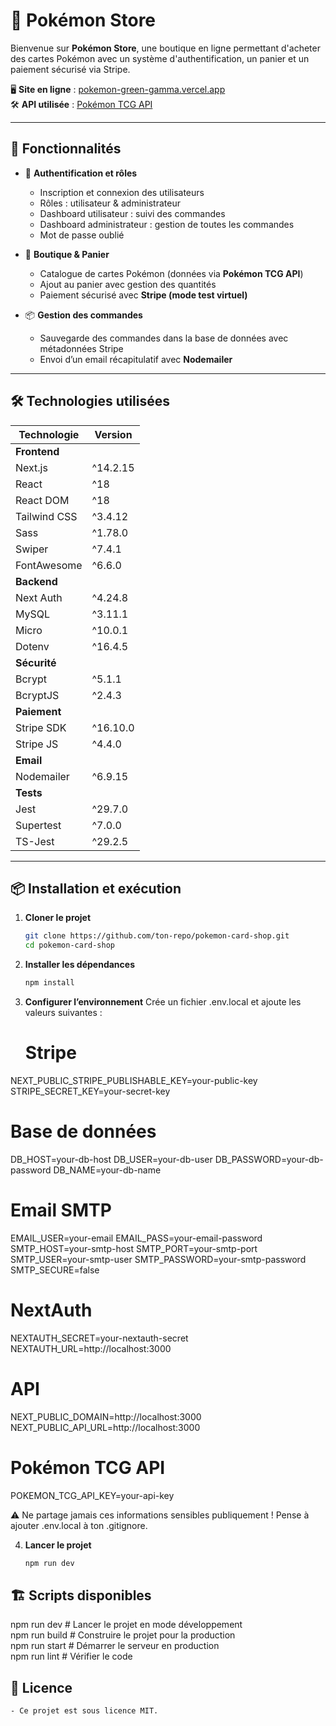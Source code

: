 # 🎴 Pokémon Store

Bienvenue sur **Pokémon Store**, une boutique en ligne permettant d'acheter des cartes Pokémon avec un système d'authentification, un panier et un paiement sécurisé via Stripe.

🖥️ **Site en ligne** : [pokemon-green-gamma.vercel.app](https://pokemon-green-gamma.vercel.app)  
🛠️ **API utilisée** : [Pokémon TCG API](https://docs.pokemontcg.io)

---

## 🚀 Fonctionnalités

- 🔐 **Authentification et rôles**  
  - Inscription et connexion des utilisateurs  
  - Rôles : utilisateur & administrateur  
  - Dashboard utilisateur : suivi des commandes  
  - Dashboard administrateur : gestion de toutes les commandes  
  - Mot de passe oublié  

- 🛒 **Boutique & Panier**  
  - Catalogue de cartes Pokémon (données via **Pokémon TCG API**)  
  - Ajout au panier avec gestion des quantités  
  - Paiement sécurisé avec **Stripe (mode test virtuel)**  

- 📦 **Gestion des commandes**  
  - Sauvegarde des commandes dans la base de données avec métadonnées Stripe  
  - Envoi d’un email récapitulatif avec **Nodemailer**  

---

## 🛠️ Technologies utilisées

| Technologie   | Version   |
|--------------|-----------|
| **Frontend** |           |
| Next.js      | ^14.2.15  |
| React        | ^18       |
| React DOM    | ^18       |
| Tailwind CSS | ^3.4.12   |
| Sass         | ^1.78.0   |
| Swiper       | ^7.4.1    |
| FontAwesome  | ^6.6.0    |
| **Backend**  |           |
| Next Auth    | ^4.24.8   |
| MySQL        | ^3.11.1   |
| Micro        | ^10.0.1   |
| Dotenv       | ^16.4.5   |
| **Sécurité** |           |
| Bcrypt       | ^5.1.1    |
| BcryptJS     | ^2.4.3    |
| **Paiement** |           |
| Stripe SDK   | ^16.10.0  |
| Stripe JS    | ^4.4.0    |
| **Email**    |           |
| Nodemailer   | ^6.9.15   |
| **Tests**    |           |
| Jest         | ^29.7.0   |
| Supertest    | ^7.0.0    |
| TS-Jest      | ^29.2.5   |

---

## 📦 Installation et exécution

1. **Cloner le projet**  
   ```sh
   git clone https://github.com/ton-repo/pokemon-card-shop.git
   cd pokemon-card-shop

2. **Installer les dépendances**
   ```sh
   npm install

3. **Configurer l’environnement**
    Crée un fichier .env.local et ajoute les valeurs suivantes :

    # Stripe
NEXT_PUBLIC_STRIPE_PUBLISHABLE_KEY=your-public-key
STRIPE_SECRET_KEY=your-secret-key

# Base de données
DB_HOST=your-db-host
DB_USER=your-db-user
DB_PASSWORD=your-db-password
DB_NAME=your-db-name

# Email SMTP
EMAIL_USER=your-email
EMAIL_PASS=your-email-password
SMTP_HOST=your-smtp-host
SMTP_PORT=your-smtp-port
SMTP_USER=your-smtp-user
SMTP_PASSWORD=your-smtp-password
SMTP_SECURE=false

# NextAuth
NEXTAUTH_SECRET=your-nextauth-secret
NEXTAUTH_URL=http://localhost:3000

# API
NEXT_PUBLIC_DOMAIN=http://localhost:3000
NEXT_PUBLIC_API_URL=http://localhost:3000

# Pokémon TCG API
POKEMON_TCG_API_KEY=your-api-key

⚠️ Ne partage jamais ces informations sensibles publiquement ! Pense à ajouter .env.local à ton .gitignore.

4. **Lancer le projet**
   ```sh
   npm run dev
   
## 🏗️ Scripts disponibles
   npm run dev     # Lancer le projet en mode développement  
   npm run build   # Construire le projet pour la production    
   npm run start   # Démarrer le serveur en production  
   npm run lint    # Vérifier le code   

## 📜 Licence
    - Ce projet est sous licence MIT.
